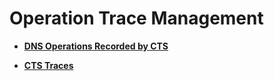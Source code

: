 # Operation Trace Management<a name="EN-US_TOPIC_0109830565"></a>

-   **[DNS Operations Recorded by CTS](dns-operations-recorded-by-cts.md)**  

-   **[CTS Traces](cts-traces.md)**  


